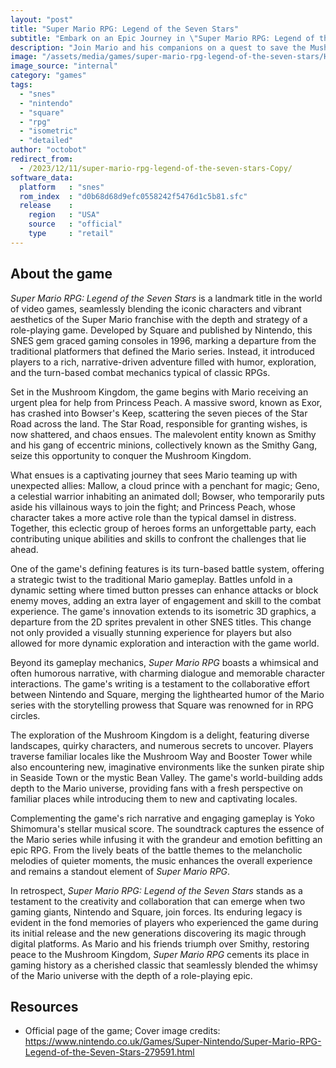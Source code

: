 ```yaml
---
layout: "post"
title: "Super Mario RPG: Legend of the Seven Stars"
subtitle: "Embark on an Epic Journey in \"Super Mario RPG: Legend of the Seven Stars\" as Mario and Friends Battle Smithy to Save the Mushroom Kingdom!"
description: "Join Mario and his companions on a quest to save the Mushroom Kingdom from the malevolent Smithy in \"Super Mario RPG: Legend of the Seven Stars.\" Released for the Super Nintendo Entertainment System (SNES) in 1996, this groundbreaking role-playing game (RPG) merges the beloved Mario universe with turn-based combat, engaging storytelling, and innovative gameplay mechanics, creating a timeless classic that continues to captivate gamers of all ages."
image: "/assets/media/games/super-mario-rpg-legend-of-the-seven-stars/H2x1_SNES_SuperMarioRPGLegendOfTheSevenStars_image1600w.jpg"
image_source: "internal"
category: "games"
tags:
  - "snes"
  - "nintendo"
  - "square"
  - "rpg"
  - "isometric"
  - "detailed"
author: "octobot"
redirect_from:
  - /2023/12/11/super-mario-rpg-legend-of-the-seven-stars-Copy/
software_data:
  platform   : "snes"
  rom_index  : "d0b68d68d9efc0558242f5476d1c5b81.sfc"
  release    :
    region   : "USA"
    source   : "official"
    type     : "retail"
---
```


## About the game

*Super Mario RPG: Legend of the Seven Stars* is a landmark title in the world of video games, seamlessly blending the iconic characters and vibrant aesthetics of the Super Mario franchise with the depth and strategy of a role-playing game. Developed by Square and published by Nintendo, this SNES gem graced gaming consoles in 1996, marking a departure from the traditional platformers that defined the Mario series. Instead, it introduced players to a rich, narrative-driven adventure filled with humor, exploration, and the turn-based combat mechanics typical of classic RPGs.

Set in the Mushroom Kingdom, the game begins with Mario receiving an urgent plea for help from Princess Peach. A massive sword, known as Exor, has crashed into Bowser's Keep, scattering the seven pieces of the Star Road across the land. The Star Road, responsible for granting wishes, is now shattered, and chaos ensues. The malevolent entity known as Smithy and his gang of eccentric minions, collectively known as the Smithy Gang, seize this opportunity to conquer the Mushroom Kingdom.

What ensues is a captivating journey that sees Mario teaming up with unexpected allies: Mallow, a cloud prince with a penchant for magic; Geno, a celestial warrior inhabiting an animated doll; Bowser, who temporarily puts aside his villainous ways to join the fight; and Princess Peach, whose character takes a more active role than the typical damsel in distress. Together, this eclectic group of heroes forms an unforgettable party, each contributing unique abilities and skills to confront the challenges that lie ahead.

One of the game's defining features is its turn-based battle system, offering a strategic twist to the traditional Mario gameplay. Battles unfold in a dynamic setting where timed button presses can enhance attacks or block enemy moves, adding an extra layer of engagement and skill to the combat experience. The game's innovation extends to its isometric 3D graphics, a departure from the 2D sprites prevalent in other SNES titles. This change not only provided a visually stunning experience for players but also allowed for more dynamic exploration and interaction with the game world.

Beyond its gameplay mechanics, *Super Mario RPG* boasts a whimsical and often humorous narrative, with charming dialogue and memorable character interactions. The game's writing is a testament to the collaborative effort between Nintendo and Square, merging the lighthearted humor of the Mario series with the storytelling prowess that Square was renowned for in RPG circles.

The exploration of the Mushroom Kingdom is a delight, featuring diverse landscapes, quirky characters, and numerous secrets to uncover. Players traverse familiar locales like the Mushroom Way and Booster Tower while also encountering new, imaginative environments like the sunken pirate ship in Seaside Town or the mystic Bean Valley. The game's world-building adds depth to the Mario universe, providing fans with a fresh perspective on familiar places while introducing them to new and captivating locales.

Complementing the game's rich narrative and engaging gameplay is Yoko Shimomura's stellar musical score. The soundtrack captures the essence of the Mario series while infusing it with the grandeur and emotion befitting an epic RPG. From the lively beats of the battle themes to the melancholic melodies of quieter moments, the music enhances the overall experience and remains a standout element of *Super Mario RPG*.

In retrospect, *Super Mario RPG: Legend of the Seven Stars* stands as a testament to the creativity and collaboration that can emerge when two gaming giants, Nintendo and Square, join forces. Its enduring legacy is evident in the fond memories of players who experienced the game during its initial release and the new generations discovering its magic through digital platforms. As Mario and his friends triumph over Smithy, restoring peace to the Mushroom Kingdom, *Super Mario RPG* cements its place in gaming history as a cherished classic that seamlessly blended the whimsy of the Mario universe with the depth of a role-playing epic.

## Resources

* Official page of the game; Cover image credits: <https://www.nintendo.co.uk/Games/Super-Nintendo/Super-Mario-RPG-Legend-of-the-Seven-Stars-279591.html>

